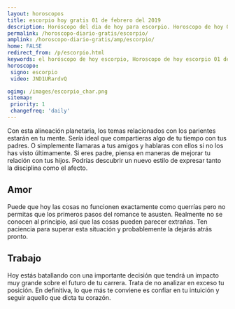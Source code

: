 ```yaml
---
layout: horoscopos
title: escorpio hoy gratis 01 de febrero del 2019 
description: Horóscopo del dia de hoy para escorpio. Horoscopo de hoy 01 de febrero del 2019. Las predicciones de amor, trabajo, vida personal gratis.
permalink: /horoscopo-diario-gratis/escorpio/
amplink: /horoscopo-diario-gratis/amp/escorpio/
home: FALSE
redirect_from: /p/escorpio.html
keywords: el horóscopo de hoy escorpio, Horoscopo de hoy escorpio 01 de febrero del 2019,horóscopo del día,horoscopo del dia de hoy,horoscopo de hoy,horoscopo de hoy escorpio,escorpio hoy,signos zodiacales,horóscopo de hoy,horoscopos de hoy,horoscopo escorpio hoy,horoscopo de escorpio de hoy,horóscopo de hoy escorpio,horoscopos,escorpio de hoy,los horoscopos de hoy,escorpio de hoy,escorpio 01 de febrero del 2019, el horoscopo de hoy
horoscopo:
 signo: escorpio
 video: JND1URardvQ

ogimg: /images/escorpio_char.png
sitemap:
 priority: 1
 changefreq: 'daily'
---
```



Con esta alineación planetaria, los temas relacionados con los parientes estarán en tu mente. Sería ideal que compartieras algo de tu tiempo con tus padres. O simplemente llamaras a tus amigos y hablaras con ellos si no los has visto últimamente. Si eres padre, piensa en maneras de mejorar tu relación con tus hijos. Podrías descubrir un nuevo estilo de expresar tanto la disciplina como el afecto.

## Amor

Puede que hoy las cosas no funcionen exactamente como querrías pero no permitas que los primeros pasos del romance te asusten. Realmente no se conocen al principio, así que las cosas pueden parecer extrañas. Ten paciencia para superar esta situación y probablemente la dejarás atrás pronto.

## Trabajo

Hoy estás batallando con una importante decisión que tendrá un impacto muy grande sobre el futuro de tu carrera. Trata de no analizar en exceso tu posición. En definitiva, lo que más te conviene es confiar en tu intuición y seguir aquello que dicta tu corazón.